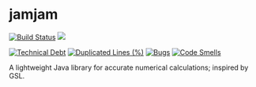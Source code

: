 # jamjam


[![Build Status](https://github.com/MRC-CSO-SPHSU/jamjam/actions/workflows/build.yml/badge.svg)](https://github.com/MRC-CSO-SPHSU/jamjam/actions)
![](https://github.com/MRC-CSO-SPHSU/jamjam/actions/workflows/codeql-analysis.yml/badge.svg)


[![Technical Debt](https://sonarcloud.io/api/project_badges/measure?project=MRC-CSO-SPHSU_jamjam&metric=sqale_index)](https://sonarcloud.io/summary/new_code?id=MRC-CSO-SPHSU_jamjam)
[![Duplicated Lines (%)](https://sonarcloud.io/api/project_badges/measure?project=MRC-CSO-SPHSU_jamjam&metric=duplicated_lines_density)](https://sonarcloud.io/summary/new_code?id=MRC-CSO-SPHSU_jamjam)
[![Bugs](https://sonarcloud.io/api/project_badges/measure?project=MRC-CSO-SPHSU_jamjam&metric=bugs)](https://sonarcloud.io/summary/new_code?id=MRC-CSO-SPHSU_jamjam)
[![Code Smells](https://sonarcloud.io/api/project_badges/measure?project=MRC-CSO-SPHSU_jamjam&metric=code_smells)](https://sonarcloud.io/summary/new_code?id=MRC-CSO-SPHSU_jamjam)


A lightweight Java library for accurate numerical calculations; inspired by GSL.

